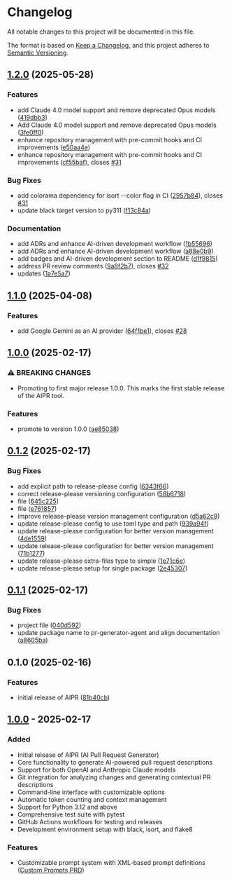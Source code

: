 # Changelog

All notable changes to this project will be documented in this file.

The format is based on [Keep a Changelog](https://keepachangelog.com/en/1.1.0/),
and this project adheres to [Semantic Versioning](https://semver.org/spec/v2.0.0.html).

## [1.2.0](https://github.com/danielscholl/pr-generator-agent/compare/v1.1.0...v1.2.0) (2025-05-28)


### Features

* add Claude 4.0 model support and remove deprecated Opus models ([419dbb3](https://github.com/danielscholl/pr-generator-agent/commit/419dbb37db7ef9cb301d8eb41985ff59a136ad13))
* Add Claude 4.0 model support and remove deprecated Opus models ([3fe0ff0](https://github.com/danielscholl/pr-generator-agent/commit/3fe0ff08c796d8f8186bd312a00240bdf21da851))
* enhance repository management with pre-commit hooks and CI improvements ([e50aa4e](https://github.com/danielscholl/pr-generator-agent/commit/e50aa4e1a07bfc2b5e4cb8d94f85fbc71cd5734d))
* enhance repository management with pre-commit hooks and CI improvements ([cf55baf](https://github.com/danielscholl/pr-generator-agent/commit/cf55bafce68cb33f77d7182448f84922a28166bf)), closes [#31](https://github.com/danielscholl/pr-generator-agent/issues/31)


### Bug Fixes

* add colorama dependency for isort --color flag in CI ([2957b84](https://github.com/danielscholl/pr-generator-agent/commit/2957b84a1901a4c513f8cfdecafd206fdeef299f)), closes [#31](https://github.com/danielscholl/pr-generator-agent/issues/31)
* update black target version to py311 ([f13c84a](https://github.com/danielscholl/pr-generator-agent/commit/f13c84a23442e990df0a8746793f9771f5c09636))


### Documentation

* add ADRs and enhance AI-driven development workflow ([1b55696](https://github.com/danielscholl/pr-generator-agent/commit/1b556962e34cf373123d1207793f69dd61476381))
* add ADRs and enhance AI-driven development workflow ([a88e0b9](https://github.com/danielscholl/pr-generator-agent/commit/a88e0b9667ebc5c63f96f0732b61244c95a7b0fb))
* add badges and AI-driven development section to README ([d1f9815](https://github.com/danielscholl/pr-generator-agent/commit/d1f9815648152d7b237848cc5cadd6e8eed5d539))
* address PR review comments ([9a8f2b7](https://github.com/danielscholl/pr-generator-agent/commit/9a8f2b73dc9f688706d546282105d554e02a1f4c)), closes [#32](https://github.com/danielscholl/pr-generator-agent/issues/32)
* updates ([1a7e5a7](https://github.com/danielscholl/pr-generator-agent/commit/1a7e5a7d56e02ced984c0f2b873b2341a823693b))

## [1.1.0](https://github.com/danielscholl/pr-generator-agent/compare/v1.0.0...v1.1.0) (2025-04-08)


### Features

* add Google Gemini as an AI provider ([64f1be1](https://github.com/danielscholl/pr-generator-agent/commit/64f1be17ac75e1ac0391d9faa13696ffa7465940)), closes [#28](https://github.com/danielscholl/pr-generator-agent/issues/28)

## [1.0.0](https://github.com/danielscholl/pr-generator-agent/compare/v0.1.2...v1.0.0) (2025-02-17)


### ⚠ BREAKING CHANGES

* Promoting to first major release 1.0.0. This marks the first stable release of the AIPR tool.

### Features

* promote to version 1.0.0 ([ae85038](https://github.com/danielscholl/pr-generator-agent/commit/ae850384909425efe311c770e3a1cc087dbdd059))

## [0.1.2](https://github.com/danielscholl/pr-generator-agent/compare/v0.1.1...v0.1.2) (2025-02-17)


### Bug Fixes

* add explicit path to release-please config ([6343f66](https://github.com/danielscholl/pr-generator-agent/commit/6343f66db39c196e97d114e2a7e82eb7b7c44579))
* correct release-please versioning configuration ([58b6718](https://github.com/danielscholl/pr-generator-agent/commit/58b6718c299c318b402c071659fb646675e12537))
* file ([645c225](https://github.com/danielscholl/pr-generator-agent/commit/645c2255e813254852e541b44d8876db37578c4e))
* file ([e761857](https://github.com/danielscholl/pr-generator-agent/commit/e76185745e08934aab79b4998499dcb748d0c728))
* improve release-please version management configuration ([d5a62c9](https://github.com/danielscholl/pr-generator-agent/commit/d5a62c9a98d1cc1f6999c37162955b44edaa735c))
* update release-please config to use toml type and path ([939a94f](https://github.com/danielscholl/pr-generator-agent/commit/939a94ff3a819e919fa4421d805f73f4945857e9))
* update release-please configuration for better version management ([4de1559](https://github.com/danielscholl/pr-generator-agent/commit/4de1559a73153a739423a74ab353828429553524))
* update release-please configuration for better version management ([71b1277](https://github.com/danielscholl/pr-generator-agent/commit/71b1277a71d238fc804b7616a70aabab05a87816))
* update release-please extra-files type to simple ([1e71c6e](https://github.com/danielscholl/pr-generator-agent/commit/1e71c6eb1cdd016c468b737bee09efc93440cfb4))
* update release-please setup for single package ([2e45307](https://github.com/danielscholl/pr-generator-agent/commit/2e4530796519f008b1a9150b856e0abd2342f728))

## [0.1.1](https://github.com/danielscholl/pr-generator-agent/compare/v0.1.0...v0.1.1) (2025-02-17)


### Bug Fixes

* project file ([040d592](https://github.com/danielscholl/pr-generator-agent/commit/040d5920db5d082cb5f7de23ff5939cb70608313))
* update package name to pr-generator-agent and align documentation ([a8605ba](https://github.com/danielscholl/pr-generator-agent/commit/a8605ba3bd1b2cb7ac21c315f5c19a119f990f8c))

## 0.1.0 (2025-02-16)


### Features

* initial release of AIPR ([81b40cb](https://github.com/danielscholl/pr-generator-agent/commit/81b40cbd77e0bc767e93f657c71d701f494d261b))

## [1.0.0] - 2025-02-17

### Added
- Initial release of AIPR (AI Pull Request Generator)
- Core functionality to generate AI-powered pull request descriptions
- Support for both OpenAI and Anthropic Claude models
- Git integration for analyzing changes and generating contextual PR descriptions
- Command-line interface with customizable options
- Automatic token counting and context management
- Support for Python 3.12 and above
- Comprehensive test suite with pytest
- GitHub Actions workflows for testing and releases
- Development environment setup with black, isort, and flake8

### Features
- Customizable prompt system with XML-based prompt definitions ([Custom Prompts PRD](docs/custom_prompts_prd.md))

[1.0.0]: https://github.com/danielscholl/pr-generator-agent/releases/tag/v1.0.0
